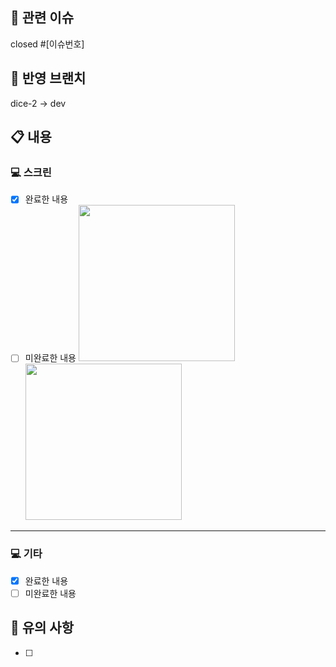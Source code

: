 ## 🚩 관련 이슈

closed #[이슈번호]

## 📌 반영 브랜치

dice-2 -> dev

## 📋 내용

### 💻 스크린

- [x] 완료한 내용
- [ ] 미완료한 내용
      <img src="" width="250" />
      <img src="" width="250" />

---

### 💻 기타

- [x] 완료한 내용
- [ ] 미완료한 내용

## 🚨 유의 사항

- [ ]
